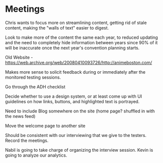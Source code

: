 # Meetings
Chris wants to focus more on streamlining content, getting rid of stale content, making the "walls of text" easier to digest.

Look to make more of the content the same each year, to reduced updating and the need to completely hide information between years since 90% of it will be inaccurate once the next year's convention planning starts.

Old Website - https://web.archive.org/web/20080410093726/http://animeboston.com/

Makes more sense to solicit feedback during or immediately after the monitored testing sessions.

Go through the ADH checklist

Decide whether to use a design system, or at least come up with UI guidelines on how links, buttons, and highlighted text is portrayed.

Need to include Blog somewhere on the site (home page? shuffled in with the news feed)

Move the welcome page to another site

Should be consistent with our interviewing that we give to the testers. Record the meetings.

Nabil is going to take charge of organizing the interview session.
Kevin is going to analyze our analytics.
